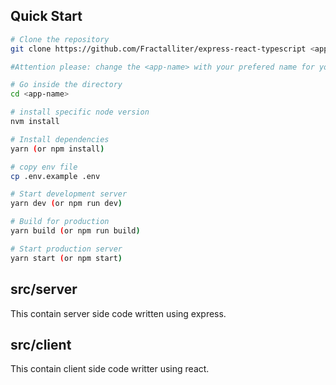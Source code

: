 

## Quick Start

```bash
# Clone the repository
git clone https://github.com/Fractalliter/express-react-typescript <app-name>

#Attention please: change the <app-name> with your prefered name for your app

# Go inside the directory
cd <app-name>

# install specific node version
nvm install

# Install dependencies
yarn (or npm install)

# copy env file
cp .env.example .env

# Start development server
yarn dev (or npm run dev)

# Build for production
yarn build (or npm run build)

# Start production server
yarn start (or npm start)
```

## src/server

This contain server side code written using express.

## src/client

This contain client side code writter using react.